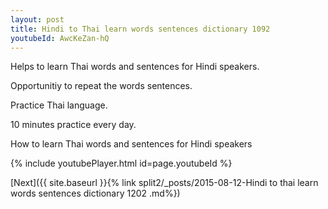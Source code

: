 ```yaml
---
layout: post
title: Hindi to Thai learn words sentences dictionary 1092 
youtubeId: AwcKeZan-hQ
---
```

 
 
Helps to learn Thai words and sentences for Hindi speakers.

Opportunitiy to repeat the words sentences. 

Practice Thai language. 
 
10 minutes practice every day. 
 
How to learn Thai words and sentences for Hindi speakers 
 
{% include youtubePlayer.html id=page.youtubeId %}
 
 
[Next]({{ site.baseurl }}{% link  split2/_posts/2015-08-12-Hindi to thai learn words sentences dictionary 1202 .md%})
 
